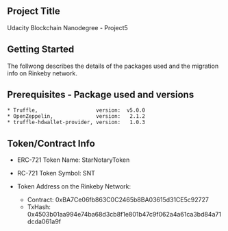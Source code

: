 ## Project Title
Udacity Blockchain Nanodegree - Project5

## Getting Started
The follwong describes the details of the packages used and the migration info on Rinkeby network. 

## Prerequisites - Package used and versions
    * Truffle,                   version:  v5.0.0
    * OpenZeppelin,              version:   2.1.2
    * truffle-hdwallet-provider, version:   1.0.3

## Token/Contract Info

- ERC-721 Token Name: StarNotaryToken

- RC-721 Token Symbol: SNT

- Token Address on the Rinkeby Network:
    * Contract: 0xBA7Ce06fb863C0C2465b8BA03615d31CE5c92727
    * TxHash:   0x4503b01aa994e74ba68d3cb8f1e801b47c9f062a4a61ca3bd84a71dcda061a9f